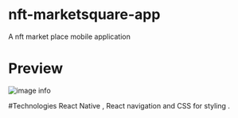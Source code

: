 # nft-marketsquare-app
A nft market place mobile application

# Preview

![image info](https://cdn.dribbble.com/users/3840995/screenshots/17067745/media/5f114567d2aa4950014773743bec4061.png?compress=1&resize=1200x900&vertical=top)

#Technologies
React Native , React navigation and CSS for styling .
